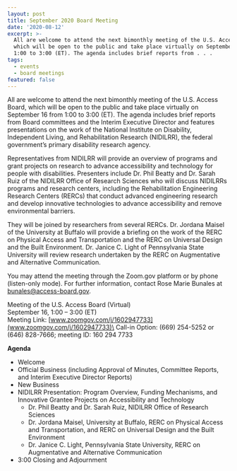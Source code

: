 ```yaml
---
layout: post
title: September 2020 Board Meeting
date: '2020-08-12'
excerpt: >-
  All are welcome to attend the next bimonthly meeting of the U.S. Access Board,
  which will be open to the public and take place virtually on September 16 from
  1:00 to 3:00 (ET). The agenda includes brief reports from . . .
tags:
  - events
  - board meetings
featured: false
---
```

All are welcome to attend the next bimonthly meeting of the U.S. Access Board, which will be open to the public and take place virtually on September 16 from 1:00 to 3:00 (ET).  The agenda includes brief reports from Board committees and the Interim Executive Director and features presentations on the work of the National Institute on Disability, Independent Living, and Rehabilitation Research (NIDILRR), the federal government’s primary disability research agency. 

Representatives from NIDILRR will provide an overview of programs and grant projects on research to advance accessibility and technology for people with disabilities.  Presenters include Dr. Phil Beatty and Dr. Sarah Ruiz of the NIDILRR Office of Research Sciences who will discuss NIDILRRs programs and research centers, including the Rehabilitation Engineering Research Centers (RERCs) that conduct advanced engineering research and develop innovative technologies to advance accessibility and remove environmental barriers. 

They will be joined by researchers from several RERCs.  Dr. Jordana Maisel of the University at Buffalo will provide a briefing on the work of the RERC on Physical Access and Transportation and the RERC on Universal Design and the Built Environment.  Dr. Janice C. Light of Pennsylvania State University will review research undertaken by the RERC on Augmentative and Alternative Communication. 

You may attend the meeting through the Zoom.gov platform or by phone (listen-only mode).  For further information, contact Rose Marie Bunales at bunales@access-board.gov. 

Meeting of the U.S. Access Board (Virtual)\
September 16, 1:00 – 3:00 (ET)\
Meeting Link: [www.zoomgov.com/j/1602947733](www.zoomgov.com/j/1602947733)\
Call-in Option: (669) 254-5252 or (646) 828-7666; meeting ID: 160 294 7733 

**Agenda**  

* Welcome
* Official Business (including Approval of Minutes, Committee Reports, and Interim Executive Director Reports) 
* New Business
* NIDILRR Presentation: Program Overview, Funding Mechanisms, and Innovative Grantee Projects on Accessibility and Technology  
  * Dr. Phil Beatty and Dr. Sarah Ruiz, NIDILRR Office of Research Sciences
  * Dr. Jordana Maisel, University at Buffalo, RERC on Physical Access and Transportation, and RERC on Universal Design and the Built Environment
  * Dr. Janice C. Light, Pennsylvania State University, RERC on Augmentative and Alternative Communication 
* 3:00 Closing and Adjournment
